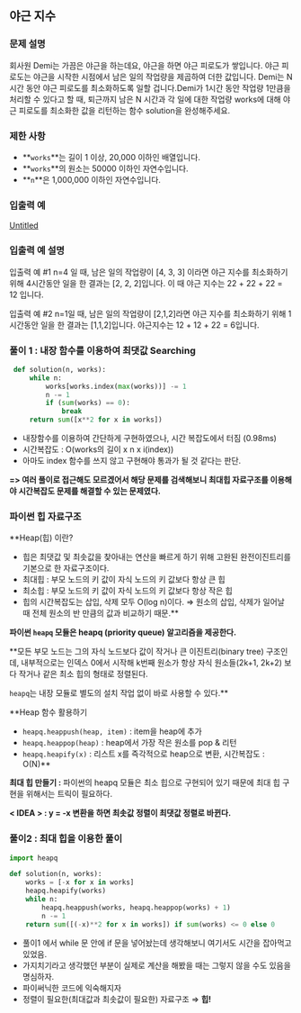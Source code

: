 ## **야근 지수**

### **문제 설명**

회사원 Demi는 가끔은 야근을 하는데요, 야근을 하면 야근 피로도가 쌓입니다. 야근 피로도는 야근을 시작한 시점에서 남은 일의 작업량을 제곱하여 더한 값입니다. Demi는 N시간 동안 야근 피로도를 최소화하도록 일할 겁니다.Demi가 1시간 동안 작업량 1만큼을 처리할 수 있다고 할 때, 퇴근까지 남은 N 시간과 각 일에 대한 작업량 works에 대해 야근 피로도를 최소화한 값을 리턴하는 함수 solution을 완성해주세요.

### **제한 사항**

- **`works`**는 길이 1 이상, 20,000 이하인 배열입니다.
- **`works`**의 원소는 50000 이하인 자연수입니다.
- **`n`**은 1,000,000 이하인 자연수입니다.

### **입출력 예**

[Untitled](https://www.notion.so/4a8d48f3823e4e2286ca2b9f9dded83e)

### **입출력 예 설명**

입출력 예 #1 n=4 일 때, 남은 일의 작업량이 [4, 3, 3] 이라면 야근 지수를 최소화하기 위해 4시간동안 일을 한 결과는 [2, 2, 2]입니다. 이 때 야근 지수는 22 + 22 + 22 = 12 입니다.

입출력 예 #2 n=1일 때, 남은 일의 작업량이 [2,1,2]라면 야근 지수를 최소화하기 위해 1시간동안 일을 한 결과는 [1,1,2]입니다. 야근지수는 12 + 12 + 22 = 6입니다.

### **풀이 1 : 내장 함수를 이용하여 최댓값 Searching**

```python
 def solution(n, works):
     while n:
         works[works.index(max(works))] -= 1
         n -= 1
         if (sum(works) == 0):
             break
     return sum([x**2 for x in works])
```

- 내장함수를 이용하여 간단하게 구현하였으나, 시간 복잡도에서 터짐 (0.98ms)
- 시간복잡도 : O(works의 길이 x n x i(index))
- 아마도 index 함수를 쓰지 않고 구현해야 통과가 될 것 같다는 판단.

**=> 여러 풀이로 접근해도 모르겠어서 해당 문제를 검색해보니 최대힙 자료구조를 이용해야 시간복잡도 문제를 해결할 수 있는 문제였다.**

### 파이썬 힙 자료구조

**Heap(힙) 이란?

- 힙은 최댓값 및 최솟값을 찾아내는 연산을 빠르게 하기 위해 고완된 완전이진트리를 기본으로 한 자료구조이다.
- 최대힙 : 부모 노드의 키 값이 자식 노드의 키 값보다 항상 큰 힙
- 최소힙 : 부모 노드의 키 값이 자식 노드의 키 값보다 항상 작은 힙
- 힙의 시간복잡도는 삽입, 삭제 모두 O(log n)이다. ⇒ 원소의 삽입, 삭제가 일어날 때 전체 원소의 반 만큼의 값과 비교하기 때문.**

**파이썬 `heapq` 모듈은 heapq (priority queue) 알고리즘을 제공한다.**

**모든 부모 노드는 그의 자식 노드보다 값이 작거나 큰 이진트리(binary tree) 구조인데, 내부적으로는 인덱스 0에서 시작해 k번째 원소가 항상 자식 원소들(2k+1, 2k+2) 보다 작거나 같은 최소 힙의 형태로 정렬된다.

`heapq`는 내장 모듈로 별도의 설치 작업 없이 바로 사용할 수 있다.**

**Heap 함수 활용하기

- `heapq.heappush(heap, item)` : item을 heap에 추가
- `heapq.heappop(heap)` : heap에서 가장 작은 원소를 pop & 리턴
- `heapq.heapify(x)` : 리스트 x를 즉각적으로 heap으로 변환, 시간복잡도 : O(N)**

**최대 힙 만들기 :** 파이썬의 heapq 모듈은 최소 힙으로 구현되어 있기 때문에 최대 힙 구현을 위해서는 트릭이 필요하다.

**< IDEA > : y = -x 변환을 하면 최솟값 정렬이 최댓값 정렬로 바뀐다.**



### 풀이2 : 최대 힙을 이용한 풀이

```python
import heapq

def solution(n, works):
    works = [-x for x in works]
    heapq.heapify(works)
    while n:
        heapq.heappush(works, heapq.heappop(works) + 1)
        n -= 1
    return sum([(-x)**2 for x in works]) if sum(works) <= 0 else 0
```

- 풀이1 에서 while 문 안에 if 문을 넣어놨는데 생각해보니 여기서도 시간을 잡아먹고 있었음.
- 가지치기라고 생각했던 부분이 실제로 계산을 해봤을 때는 그렇지 않을 수도 있음을 명심하자.
- 파이써닉한 코드에 익숙해지자
- 정렬이 필요한(최대값과 최솟값이 필요한) 자료구조 ⇒ **힙!**